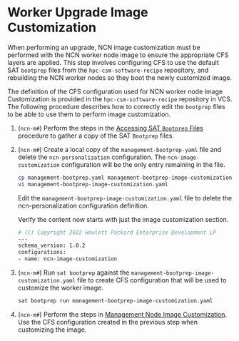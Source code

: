 # Worker Upgrade Image Customization

When performing an upgrade, NCN image customization must be performed with the NCN worker node image to ensure the appropriate CFS layers are applied.
This step involves configuring CFS to use the default SAT `bootprep` files from the `hpc-csm-software-recipe` repository, and rebuilding the NCN worker nodes so they boot the newly customized image.

The definition of the CFS configuration used for NCN worker node Image Customization is provided in the `hpc-csm-software-recipe` repository in VCS.
The following procedure describes how to correctly edit the `bootprep` files to be able to use them to perform image customization.

1. (`ncn-m#`) Perform the steps in the [Accessing SAT `Bootprep` Files](Accessing_Sat_Bootprep_Files.md) procedure to gather a copy of the SAT `Bootprep` files.

1. (`ncn-m#`) Create a local copy of the `management-bootprep-yaml` file and delete the `ncn-personalization` configuration. The `ncn-image-customization` configuration will be the only entry remaining in the file.

    ```bash
    cp management-bootprep.yaml management-bootprep-image-customization.yaml
    vi management-bootprep-image-customization.yaml
    ```

    Edit the `management-bootprep-image-customization.yaml` file to delete the ncn-personalization configuration definition.

    Verify the content now starts with just the image customization section.

    ```bash
    # (C) Copyright 2022 Hewlett Packard Enterprise Development LP
    ---
    schema_version: 1.0.2
    configurations:
    - name: ncn-image-customization
    ```

1. (`ncn-m#`) Run `sat bootprep` against the `management-bootprep-image-customization.yaml` file to create CFS configuration that will be used to customize the worker image.

    ```bash
    sat bootprep run management-bootprep-image-customization.yaml
    ```

1. (`ncn-m#`) Perform the steps in [Management Node Image Customization](Management_Node_Image_Customization.md). Use the CFS configuration created in the previous step when
    customizing the image.
